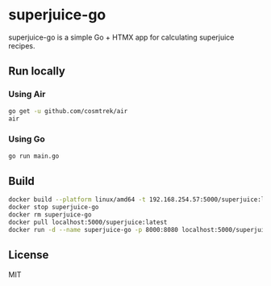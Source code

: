 # superjuice-go

superjuice-go is a simple Go + HTMX app for calculating superjuice recipes.

## Run locally

### Using Air
    
```bash
go get -u github.com/cosmtrek/air
air
```

### Using Go

```bash
go run main.go
```

## Build

```bash
docker build --platform linux/amd64 -t 192.168.254.57:5000/superjuice:latest . && docker push 192.168.254.57:5000/superjuice:latest
docker stop superjuice-go
docker rm superjuice-go
docker pull localhost:5000/superjuice:latest
docker run -d --name superjuice-go -p 8000:8080 localhost:5000/superjuice
```

## License

MIT